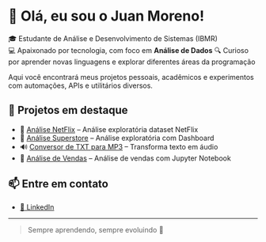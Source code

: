 # 👋 Olá, eu sou o Juan Moreno!

🎓 Estudante de Análise e Desenvolvimento de Sistemas (IBMR)  
💻 Apaixonado por tecnologia, com foco em **Análise de Dados** 
🔍 Curioso por aprender novas linguagens e explorar diferentes áreas da programação  

Aqui você encontrará meus projetos pessoais, acadêmicos e experimentos com automações, APIs e utilitários diversos.

## 🚀 Projetos em destaque

- 🔎 [Análise NetFlix](https://github.com/JuanDaCunhaMoreno/analise-netflix) – Análise exploratória dataset NetFlix
- 🔎 [Análise Superstore](https://github.com/JuanDaCunhaMoreno/superstore-dashboard) – Análise exploratória com Dashboard
- 🔊 [Conversor de TXT para MP3](https://github.com/JuanDaCunhaMoreno/ConversorTXTparaMP3) – Transforma texto em áudio
- 🔎 [Análise de Vendas](https://github.com/JuanDaCunhaMoreno/Analise_Vendas_Loja) – Análise de vendas com Jupyter Notebook

## 📫 Entre em contato

- [💼 LinkedIn](https://www.linkedin.com/in/juan-da-cunha-moreno-29752a222/)

---

> Sempre aprendendo, sempre evoluindo 🚀
